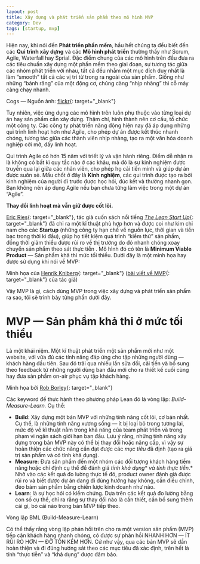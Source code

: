 ```yaml
---
layout: post
title: Xây dựng và phát triển sản phẩm theo mô hình MVP
category: Dev
tags: [startup, mvp]
---
```


Hiện nay, khi n&oacute;i đến **Ph&aacute;t triển phần mềm**, hầu hết ch&uacute;ng ta đều biết đến c&aacute;c **Qui tr&igrave;nh x&acirc;y dựng** v&agrave; c&aacute;c **M&ocirc; h&igrave;nh ph&aacute;t triển** thường thấy như Scrum, Agile, Waterfall hay Sprial. Đặc điểm chung của c&aacute;c m&ocirc; h&igrave;nh tr&ecirc;n đều đưa ra c&aacute;c ti&ecirc;u chuẩn x&acirc;y dựng một phần mềm theo giai đoạn, sự tương t&aacute;c giữa c&aacute;c nh&oacute;m ph&aacute;t triển với nhau, tất cả đều nhằm một mục đ&iacute;ch duy nhất l&agrave; l&agrave;m “smooth” tất cả c&aacute;c vị tr&iacute; từ trong ra ngo&agrave;i của sản phẩm. Giống như những “b&aacute;nh răng” của một động cơ, ch&uacute;ng c&agrave;ng “nhịp nh&agrave;ng” th&igrave; cỗ m&aacute;y c&agrave;ng chạy nhanh.

Cogs — Nguồn ảnh: [flickr](https://www.flickr.com/photos/79561285@N00/201975334){: target="_blank"}

Tuy nhi&ecirc;n, việc ứng dụng c&aacute;c m&ocirc; h&igrave;nh tr&ecirc;n lu&ocirc;n phụ thuộc v&agrave;o từng loại dự &aacute;n hay sản phẩm cần x&acirc;y dựng. Thậm ch&iacute;, h&igrave;nh th&agrave;nh n&ecirc;n cơ cấu, tổ chức một c&ocirc;ng ty. C&aacute;c c&ocirc;ng ty ph&aacute;t triển năng động hiện nay đ&atilde; &aacute;p dụng những qui tr&igrave;nh linh hoạt hơn như Agile, cho ph&eacute;p dự &aacute;n được kết th&uacute;c nhanh ch&oacute;ng, tương t&aacute;c giữa c&aacute;c th&agrave;nh vi&ecirc;n nhịp nh&agrave;ng, tạo ra một văn h&oacute;a doanh nghiệp cởi mở, đầy linh hoạt.

Qui tr&igrave;nh Agile c&oacute; hơn 15 năm với triết l&yacute; v&agrave; vận h&agrave;nh ri&ecirc;ng. Điểm dễ nhận ra l&agrave; kh&ocirc;ng c&oacute; bất k&igrave; quy tắc n&agrave;o ở c&aacute;c kh&acirc;u, m&agrave; đ&oacute; l&agrave; sự kinh nghiệm được truyền qua lại giữa c&aacute;c nh&acirc;n vi&ecirc;n, cho ph&eacute;p họ cải tiến m&igrave;nh v&agrave; gi&uacute;p dự &aacute;n được su&ocirc;n sẻ. Mấu chốt ở đ&acirc;y l&agrave; **Kinh nghiệm**, c&aacute;c qui tr&igrave;nh được tạo ra bởi kinh nghiệm của người đi trước được học hỏi, đ&uacute;c kết v&agrave; thường nhanh gọn. Bạn kh&ocirc;ng n&ecirc;n &aacute;p dụng Agile nếu bạn chưa từng l&agrave;m việc trong một dự &aacute;n “Agile”.

**Thay đổi linh hoạt m&agrave; vẫn giữ được cốt l&otilde;i.**

[Eric Ries](https://medium.com/u/d2f31bf094c6?source=post_page-----b353531b1eda----------------------){: target="_blank"}, t&aacute;c giả cuốn s&aacute;ch nổi tiếng [*The Lean Start Up*](https://www.amazon.com/Lean-Startup-Entrepreneurs-Continuous-Innovation/dp/0307887898){: target="_blank"} đ&atilde; chỉ ra một kĩ thuật ph&ugrave; hợp hơn v&agrave; được coi như kim chỉ nam cho c&aacute;c **Startup** (những c&ocirc;ng ty hạn chế về nguồn lực, thời gian v&agrave; tiền bạc trong thời k&igrave; đầu), gi&uacute;p họ tiết kiệm qu&aacute; tr&igrave;nh “kiểm thử” sản phẩm, đồng thời giảm thiểu được rủi ro về thị trường do đ&oacute; nhanh ch&oacute;ng xoay chuyển sản phẩm theo s&aacute;t thực tiễn . M&ocirc; h&igrave;nh đ&oacute; c&oacute; t&ecirc;n l&agrave; **Minimum Viable Product** — Sản phẩm khả thi mức tối thiểu. Dưới đ&acirc;y l&agrave; một minh họa hay được sử dụng khi n&oacute;i về MVP:

Minh họa của [Henrik Kniberg](https://medium.com/u/3ccad081c81a?source=post_page-----b353531b1eda----------------------){: target="_blank"} ([b&agrave;i viết về MVP](https://blog.crisp.se/2016/01/25/henrikkniberg/making-sense-of-mvp){: target="_blank"} của t&aacute;c giả)

Vậy MVP l&agrave; g&igrave;, c&aacute;ch d&ugrave;ng MVP trong việc x&acirc;y dựng v&agrave; ph&aacute;t triển sản phẩm ra sao, t&ocirc;i sẽ tr&igrave;nh b&agrave;y từng phần dưới đ&acirc;y.

# MVP — Sản phẩm khả thi ở mức tối thiểu

L&agrave; một kh&aacute;i niệm. Một kĩ thuật ph&aacute;t triển một sản phẩm mới như một website, với vừa đủ c&aacute;c t&iacute;nh năng đ&aacute;p ứng cho tập những người d&ugrave;ng — kh&aacute;ch h&agrave;ng đầu ti&ecirc;n. Sau đ&oacute; trải qua nhiều lần sửa đổi, cải tiến v&agrave; bổ sung theo feedback từ những người d&ugrave;ng ban đầu mới cho ra thiết kế cuối c&ugrave;ng hay đưa sản phầm on-air phục vụ tập kh&aacute;ch h&agrave;ng.

Minh họa bởi [Rob Borley](https://medium.com/u/beea01630a1a?source=post_page-----b353531b1eda----------------------){: target="_blank"}

C&aacute;c keyword để thực h&agrave;nh theo phương ph&aacute;p Lean đ&oacute; l&agrave; v&ograve;ng lặp: *Build-Measure-Learn.* Cụ thể:

* **Build**\: X&acirc;y dựng một bản MVP với những t&iacute;nh năng cốt l&otilde;i, cơ bản nhất. Cụ thể, l&agrave; những t&iacute;nh năng xương sống — &iacute;t bị loại bỏ trong tương lai, mức độ về kĩ thuật nằm trong khả năng của team ph&aacute;t triển v&agrave; trong phạm vi ng&acirc;n s&aacute;ch giới hạn ban đầu. Lưu &yacute; rằng, những t&iacute;nh năng x&acirc;y dựng trong bản MVP n&agrave;y c&oacute; thể bị thay đổi hoặc n&acirc;ng cấp, v&igrave; vậy sự ho&agrave;n thiện c&aacute;c chức năng cần đạt được c&aacute;c *mục ti&ecirc;u* đ&atilde; định (tạo ra gi&aacute; trị sản phẩm v&agrave; c&oacute; t&iacute;nh khả dụng).
* **Measure**\: Đưa sản phẩm đến một nh&oacute;m c&aacute;c đối tượng kh&aacute;ch h&agrave;ng tiềm năng hoặc chỉ định cụ thể để đ&aacute;nh gi&aacute; *t&iacute;nh khả dụng**&nbsp;*v&agrave; *t&iacute;nh thực tiễn**.* Nhờ v&agrave;o c&aacute;c kết quả đo lường thực tế đ&oacute;, product owner đ&aacute;nh gi&aacute; được rủi ro v&agrave; biết được dự &aacute;n đang đi đ&uacute;ng hướng hay kh&ocirc;ng, cần điều chỉnh, đ&eacute;o b&aacute;m sản phẩm bằng chiến lược kinh doanh như n&agrave;o.
* **Learn**\: l&agrave; sự học hỏi c&oacute; kiểm chứng. Dựa tr&ecirc;n c&aacute;c kết quả đo lường bằng con số cụ thể, chỉ ra rằng sự thay đổi n&agrave;o l&agrave; cần thiết, cần bổ sung th&ecirc;m c&aacute;i g&igrave;, bỏ c&aacute;i n&agrave;o trong bản MVP tiếp theo.

V&ograve;ng lặp BML (Build-Measure-Learn)

C&oacute; thể thấy rằng v&ograve;ng lặp phản hồi tr&ecirc;n cho ra một version sản phẩm (MVP) tiếp cận kh&aacute;ch h&agrave;ng nhanh ch&oacute;ng, c&oacute; được sự phản hồi NHANH HƠN — &Iacute;T RỦI RO HƠN — ĐỠ TỐN K&Eacute;M HƠN. Cứ như vậy, qua c&aacute;c bản MVP sẽ dần ho&agrave;n thiện v&agrave; đi đ&uacute;ng hướng s&aacute;t theo c&aacute;c mục ti&ecirc;u đ&atilde; x&aacute;c định, tr&ecirc;n hết l&agrave; t&iacute;nh “thực tiễn” v&agrave; “khả dụng” được đảm bảo.
